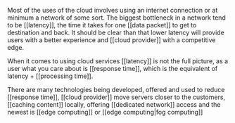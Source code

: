 Most of the uses of the cloud involves using an internet connection or at minimum a network of some sort. The biggest bottleneck in a network tend to be [[latency]], the time it takes for one [[data packet]] to get to destination and back.
It should be clear than that lower latency will provide users with a better experience and [[cloud provider]] with a competitive edge.

When it comes to using cloud services [[latency]] is not the full picture, as a user what you care about is [[response time]], which is the equivalent of latency + [[processing time]].

There are many technologies being developed, offered and used to reduce [[response time]], [[cloud provider]] move servers closer to the customers, [[caching content]] locally, offering [[dedicated network]] access and the newest is [[edge computing]] or [[edge computing|fog computing]]